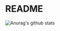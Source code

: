 # README

![Anurag's github stats](https://github-readme-stats.vercel.app/api?username=applecdn&theme=vue-dark)

